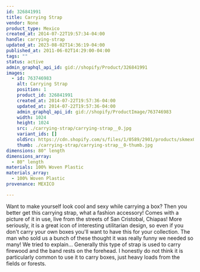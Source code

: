 ```yaml
---
id: 326841991
title: Carrying Strap
vendor: None
product_type: Mexico
created_at: 2014-07-22T19:57:34-04:00
handle: carrying-strap
updated_at: 2023-08-02T14:36:19-04:00
published_at: 2011-06-02T14:29:00-04:00
tags: ""
status: active
admin_graphql_api_id: gid://shopify/Product/326841991
images:
  - id: 763746983
    alt: Carrying Strap
    position: 1
    product_id: 326841991
    created_at: 2014-07-22T19:57:36-04:00
    updated_at: 2014-07-22T19:57:36-04:00
    admin_graphql_api_id: gid://shopify/ProductImage/763746983
    width: 1024
    height: 1024
    src: ./carrying-strap/carrying-strap__0.jpg
    variant_ids: []
    oldSrc: https://cdn.shopify.com/s/files/1/0589/2901/products/skmex0066.tif.jpeg?v=1406073456
    thumb: ./carrying-strap/carrying-strap__0-thumb.jpg
dimensions: 80" length
dimensions_array:
  - 80" length
materials: 100% Woven Plastic
materials_array:
  - 100% Woven Plastic
provenance: MEXICO

---
```


Want to make yourself look cool and sexy while carrying a box? Then you better get this carrying strap, what a fashion accessory! Comes with a picture of it in use, live from the streets of San Cristobal, Chiapas! More seriously, it is a great icon of interesting utilitarian design, so even if you don't carry your own boxes you'll want to have this for your collection. The man who sold us a bunch of these thought it was really funny we needed so many! We tried to explain... Generally this type of strap is used to carry firewood and the band rests on the forehead. I honestly do not think it is particularly common to use it to carry boxes, just heavy loads from the fields or forests.